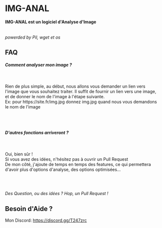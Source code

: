 # IMG-ANAL

<strong>IMG-ANAL est un logiciel d'Analyse d'Image</strong><br><br>
<br><i>powerded by Pil, wget et os</i><br>

<h2>FAQ</h2>

<h5>Comment analyser mon image ?</h5><br>
<p>Rien de plus simple, au début, nous allons vous demander un lien vers l'image que vous souhaitez traiter. Il suffit de fournir un lien vers une image, et de donner le nom de l'image à l'étape suivante. <br>
Ex: pour https://site.fr/img.jpg donnez img.jpg quand nous vous demandons le nom de l'image</p><br><br>

<h5>D'autres fonctions arriveront ?</h5><br>
<p>Oui, bien sûr ! <br>
Si vous avez des idées, n'hésitez pas à ouvrir un Pull Request<br>
De mon côté, j'ajoute de temps en temps des features, ce qui permettera d'avoir plus d'options d'analyse, des options optimisées...
<p><br><br>


<i>Des Question, ou des idées ? Hop, un Pull Request !</i>

<h2>Besoin d'Aide ?</h2>

Mon Discord: https://discord.gg/T247zrc



